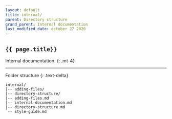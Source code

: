 ```yaml
---
layout: default
title: internal/
parent: Directory structure
grand_parent: Internal documentation
last_modified_date: october 27 2020
---
```


## `{{ page.title}} `

Internal documentation.
{: .mt-4}

---

Folder structure
{: .text-delta}

```treeview
internal/
|-- adding-files/
|-- directory-structure/
|-- adding-files.md
|-- internal-documentation.md
|-- directory-structure.md
`-- style-guide.md
```

